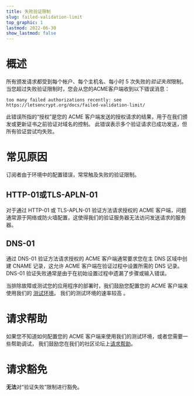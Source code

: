 ```yaml
---
title: 失败验证限制
slug: failed-validation-limit
top_graphic: 1
lastmod: 2022-06-30
show_lastmod: false
---
```



# 概述
所有颁发请求都受到每个帐户、每个主机名、每小时 5 次失败的*验证失败*限制。 当您超过失败验证限制时，您会从您的ACME客户端收到以下错误消息：

```
too many failed authorizations recently: see https://letsencrypt.org/docs/failed-validation-limit/
```

此错误所指的“授权”是您的 ACME 客户端发送的授权请求的结果，用于在我们颁发或更新证书之前验证对域名的控制。 此错误表示多个验证请求已成功发送，但所有验证尝试均失败。

# 常见原因

订阅者由于环境中的配置错误，常常触及失败的验证限制。

## HTTP-01或TLS-APLN-01

对于通过 HTTP-01 或 TLS-APLN-01 验证方法请求授权的 ACME 客户端，问题通常源于网络或防火墙配置，这使得我们的验证服务器无法访问发送请求的服务器。

## DNS-01

通过 DNS-01 验证方法请求授权的 ACME 客户端通常要求您在主 DNS 区域中创建 CNAME 记录，这允许 ACME 客户端在验证过程中设置所需的 DNS 记录。 DNS-01 验证失败通常是由于在初始设置过程中遗漏了步骤或输入错误。

当排除故障或测试您的应用程序的部署时，我们鼓励您配置您的 ACME 客户端来使用我们的 [测试环境](/docs/staging-environment/)。 我们的测试环境的速率较高 [](/docs/staging-environment/#rate-limits)。

# 请求帮助

如果您不知道如何配置您的 ACME 客户端来使用我们的测试环境，或者您需要一些帮助调试， 我们鼓励您在我们的社区论坛上[请求帮助](https://community.letsencrypt.org/c/help/13)。

# 请求豁免

**无法**对“验证失败”限制进行豁免。